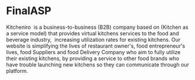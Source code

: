 # FinalASP
Kitcheniro  is a business-to-business (B2B) company based on (Kitchen as a service model) that provides virtual kitchens services to the food and beverage industry,  increasing utilization rates for existing kitchens.
Our website is simplifying the lives of restaurant owner's, food entrepreneur's lives, food Suppliers and food Delivery Company who aim to fully utilize their existing kitchens, by providing a service to other food brands who have trouble launching new kitchens so they can communicate through our platform.
